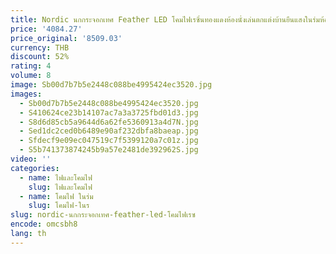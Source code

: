 ```yaml
---
title: Nordic นกกระจอกเทศ Feather LED โคมไฟเรซิ่นทองแดงห้องนั่งเล่นตกแต่งบ้านยืนแสงในร่มห้องนอนโคมไฟข้างเตียง
price: '4084.27'
price_original: '8509.03'
currency: THB
discount: 52%
rating: 4
volume: 8
image: Sb00d7b7b5e2448c088be4995424ec3520.jpg
images:
  - Sb00d7b7b5e2448c088be4995424ec3520.jpg
  - S410624ce23b14107ac7a3a3725fbd01d3.jpg
  - S8d6d85cb5a9644d6a62fe5360913a4d7N.jpg
  - Sed1dc2ced0b6489e90af232dbfa8baeap.jpg
  - Sfdecf9e09ec047519c7f5399120a7c01z.jpg
  - S5b741373874245b9a57e2481de392962S.jpg
video: ''
categories:
  - name: ไฟและโคมไฟ
    slug: ไฟและโคมไฟ
  - name: โคมไฟ ในร่ม
    slug: โคมไฟ-ในร
slug: nordic-นกกระจอกเทศ-feather-led-โคมไฟเรซ
encode: omcsbh8
lang: th
---
```

  